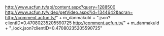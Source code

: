 http://www.acfun.tv/api/content.aspx?query=1288500
http://www.acfun.tv/video/getVideo.aspx?id=1344642&acran=
http://comment.acfun.tv/" + m_danmakuId + ".json?clientID=0.47080235205590725
http://comment.acfun.tv/" + m_danmakuId + "_lock.json?clientID=0.47080235205590725"
